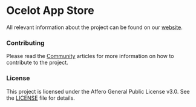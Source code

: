 # Ocelot App Store

All relevant information about the project can be found on our [website](https://ocelot-cloud.org).

### Contributing

Please read the [Community](https://ocelot-cloud.org/docs/community/) articles for more information on how to contribute to the project.

### License

This project is licensed under the Affero General Public License v3.0. See the [LICENSE](LICENSE) file for details.